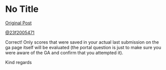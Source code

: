 # No Title

[Original Post](https://discourse.onlinedegree.iitm.ac.in/t/165396/8)

<p><a class="mention" href="/u/23f2005471">@23f2005471</a></p>
<p>Correct! Only scores that were saved in your actual last submission on the ga page itself will be evaluated (the portal question is just to make sure you were aware of the GA and confirm that you attempted it).</p>
<p>Kind regards</p>